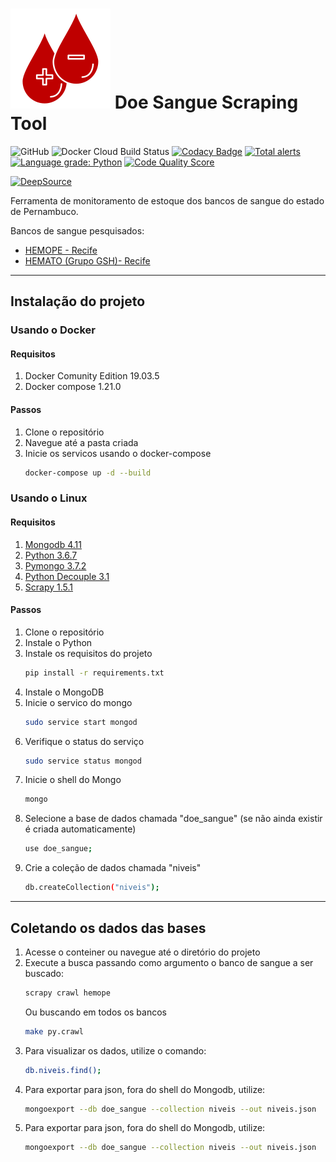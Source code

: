 # ![doe sangue](assets/icon-small.svg) Doe Sangue Scraping Tool 
![GitHub](https://img.shields.io/github/license/edumco/doe-sangue-scrapy)
![Docker Cloud Build Status](https://img.shields.io/docker/cloud/build/edumco/doe-sangue)
[![Codacy Badge](https://api.codacy.com/project/badge/Grade/280a21aeb4df47fd9a9f5ab22f7d85d9)](https://www.codacy.com/manual/edumco/doe-sangue-scrapy?utm_source=github.com&amp;utm_medium=referral&amp;utm_content=edumco/doe-sangue-scrapy&amp;utm_campaign=Badge_Grade)
[![Total alerts](https://img.shields.io/lgtm/alerts/g/davidpierre21/doe-sangue-scrapy.svg?logo=lgtm&logoWidth=18)](https://lgtm.com/projects/g/davidpierre21/doe-sangue-scrapy/alerts/)
[![Language grade: Python](https://img.shields.io/lgtm/grade/python/g/davidpierre21/doe-sangue-scrapy.svg?logo=lgtm&logoWidth=18)](https://lgtm.com/projects/g/davidpierre21/doe-sangue-scrapy/context:python)
[![Code Quality Score](https://www.code-inspector.com/project/3097/score/svg)](https://frontend.code-inspector.com/public/project/3097/doe-sangue-scrapy/dashboard)

[![DeepSource](https://static.deepsource.io/deepsource-badge-light.svg)](https://deepsource.io/gh/edumco/doe-sangue-scrapy/?ref=repository-badge)


Ferramenta de monitoramento de estoque dos bancos de sangue do estado de Pernambuco.

Bancos de sangue pesquisados:
- [HEMOPE - Recife](http://www.hemope.pe.gov.br)
- [HEMATO (Grupo GSH)- Recife](https://doesanguedoevida.com.br/doar-sangue-recife)

---

## Instalação do projeto

### Usando o Docker

   #### Requisitos
   1. Docker Comunity Edition 19.03.5
   2. Docker compose 1.21.0

   #### Passos
   1. Clone o repositório
   2. Navegue até a pasta criada
   2. Inicie os servicos usando o docker-compose
      ```bash
      docker-compose up -d --build
      ``` 
    
### Usando o Linux

   #### Requisitos
   1. [Mongodb 4.11](https://www.mongodb.com/)
   2. [Python 3.6.7](https://www.python.org/)
   3. [Pymongo 3.7.2](https://api.mongodb.com/python/3.7.2/api/index.html)
   4. [Python Decouple 3.1](https://github.com/henriquebastos/python-decouple)
   5. [Scrapy 1.5.1](https://scrapy.org/)

   #### Passos
   1. Clone o repositório
   2. Instale o Python
   3. Instale os requisitos do projeto
      ```bash
      pip install -r requirements.txt
      ```
   4. Instale o MongoDB
   5. Inicie o servico do mongo
      ```bash
      sudo service start mongod
      ```
   6. Verifique o status do serviço
      ```bash
      sudo service status mongod
      ```
   7. Inicie o shell do Mongo
      ```bash
      mongo
      ```
   8. Selecione a base de dados chamada "doe_sangue" (se não ainda existir é criada automaticamente)
      ```bash
      use doe_sangue;
      ```
   9. Crie a coleção de dados chamada "niveis"
      ```bash
      db.createCollection("niveis");
      ```
---

## Coletando os dados das bases

1. Acesse o conteiner ou navegue até o diretório do projeto
2. Execute a busca passando como argumento o banco de sangue a ser buscado:
   ```bash
   scrapy crawl hemope
   ```
   Ou buscando em todos os bancos
   ```bash
   make py.crawl
   ```
3. Para visualizar os dados, utilize o comando:
   ```bash
   db.niveis.find();
   ```
4. Para exportar para json, fora do shell do Mongodb, utilize:
   ```bash
   mongoexport --db doe_sangue --collection niveis --out niveis.json
   ```
6. Para exportar para json, fora do shell do Mongodb, utilize:
   ```bash
   mongoexport --db doe_sangue --collection niveis --out niveis.json
   ```
